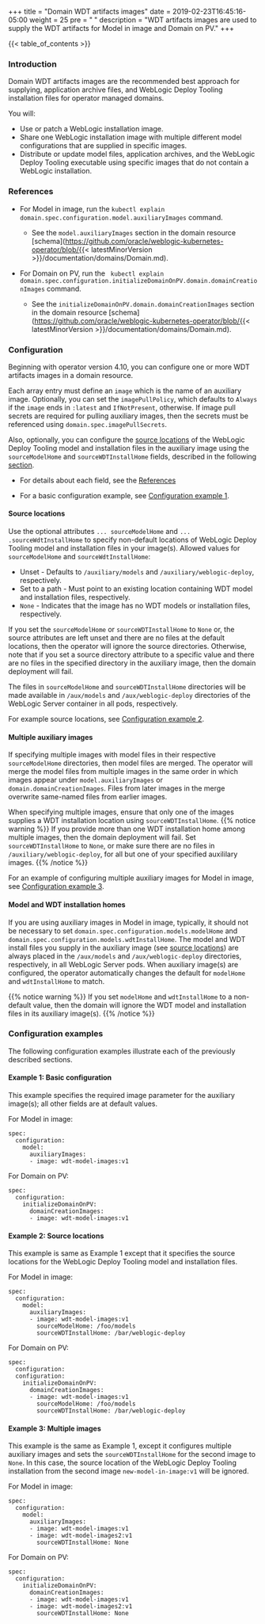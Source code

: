 +++
title = "Domain WDT artifacts images"
date = 2019-02-23T16:45:16-05:00
weight = 25
pre = "<b> </b>"
description = "WDT artifacts images are used to supply the WDT artifacts for Model in image and Domain on PV."
+++

{{< table_of_contents >}}

### Introduction

Domain WDT artifacts images are the recommended best approach for supplying,
application archive files, and WebLogic Deploy Tooling installation files for operator managed domains.

You will:
- Use or patch a WebLogic installation image.
- Share one WebLogic installation image with multiple different model
  configurations that are supplied in specific images.
- Distribute or update model files, application archives, and the
  WebLogic Deploy Tooling executable using specific images
  that do not contain a WebLogic installation.


### References

- For Model in image, run the `kubectl explain domain.spec.configuration.model.auxiliaryImages` command.

  - See the `model.auxiliaryImages` section
    in the domain resource
    [schema](https://github.com/oracle/weblogic-kubernetes-operator/blob/{{< latestMinorVersion >}}/documentation/domains/Domain.md).

- For Domain on PV, run the ` kubectl explain domain.spec.configuration.initializeDomainOnPV.domain.domainCreationImages` command.

  - See the `initializeDomainOnPV.domain.domainCreationImages` section
    in the domain resource
    [schema](https://github.com/oracle/weblogic-kubernetes-operator/blob/{{< latestMinorVersion >}}/documentation/domains/Domain.md).

### Configuration

Beginning with operator version 4.10, you can configure one or more WDT artifacts images in a domain resource.

Each array entry must define an `image` which is the name of an auxiliary image.
Optionally, you can set the `imagePullPolicy`,
which defaults to `Always` if the `image` ends in `:latest` and `IfNotPresent`,
otherwise.
If image pull secrets are required for pulling auxiliary images, then the secrets must be referenced using `domain.spec.imagePullSecrets`.

Also, optionally, you can configure the [source locations](#source-locations) of the WebLogic Deploy Tooling model
and installation files in the auxiliary image using the `sourceModelHome` and `sourceWDTInstallHome` fields, described in the following
[section](#source-locations).  

- For details about each field, see the [References](#references)

- For a basic configuration example, see [Configuration example 1](#example-1-basic-configuration).

#### Source locations

Use the optional attributes `... sourceModelHome` and
`... .sourceWdtInstallHome` to specify non-default locations of
WebLogic Deploy Tooling model and installation files in your image(s).
Allowed values for `sourceModelHome` and `sourceWdtInstallHome`:
- Unset - Defaults to `/auxiliary/models` and `/auxiliary/weblogic-deploy`, respectively.
- Set to a path - Must point to an existing location containing WDT model and installation files, respectively.
- `None` - Indicates that the image has no WDT models or installation files, respectively.

If you set the `sourceModelHome` or `sourceWDTInstallHome` to `None` or,
the source attributes are left unset and there are no files at the default locations,
then the operator will ignore the source directories. Otherwise,
note that if you set a source directory attribute to a specific value
and there are no files in the specified directory in the auxiliary image,
then the domain deployment will fail.

The files in `sourceModelHome` and `sourceWDTInstallHome` directories will be made available in `/aux/models`
and `/aux/weblogic-deploy` directories of the WebLogic Server container in all pods, respectively.

For example source locations, see [Configuration example 2](#example-2-source-locations).

#### Multiple auxiliary images

If specifying multiple images with model files in their respective `sourceModelHome`
directories, then model files are merged.
The operator will merge the model files from multiple images in the same order in which images appear under `model.auxiliaryImages` or `domain.domainCreationImages`.
Files from later images in the merge overwrite same-named files from earlier images.

When specifying multiple images, ensure that only one of the images supplies a WDT installation location using
`sourceWDTInstallHome`.
{{% notice warning %}}
If you provide more than one WDT installation home among multiple images,
then the domain deployment will fail.
Set `sourceWDTInstallHome` to `None`, or make sure there are no files in `/auxiliary/weblogic-deploy`,
for all but one of your specified auxililary images.
{{% /notice %}}

For an example of configuring multiple auxiliary images for Model in image, see [Configuration example 3](#example-3-multiple-images).

#### Model and WDT installation homes

If you are using auxiliary images in Model in image, typically, it should not be necessary to set `domain.spec.configuration.models.modelHome` and
`domain.spec.configuration.models.wdtInstallHome`. The model and WDT install files you supply in the auxiliary image
(see [source locations](#source-locations)) are always placed in the `/aux/models` and `/aux/weblogic-deploy` directories,
respectively, in all WebLogic Server pods. When auxiliary image(s) are configured, the operator automatically changes
the default for `modelHome` and `wdtInstallHome` to match.

{{% notice warning %}}
If you set `modelHome` and `wdtInstallHome` to a non-default value,
then the domain will ignore the WDT model and installation files in its auxiliary image(s).
{{% /notice %}}

### Configuration examples

The following configuration examples illustrate each of the previously described sections.

#### Example 1: Basic configuration

This example specifies the required image parameter for the auxiliary image(s); all other fields are at default values.

For Model in image:
```
spec:
  configuration:
    model:
      auxiliaryImages:
      - image: wdt-model-images:v1
```

For Domain on PV:
```
spec:
  configuration:
    initializeDomainOnPV:
      domainCreationImages:
      - image: wdt-model-images:v1
```

#### Example 2: Source locations

This example is same as Example 1 except that it specifies the source locations for the WebLogic Deploy Tooling model and installation files.

For Model in image:
```
spec:
  configuration:
    model:
      auxiliaryImages:
      - image: wdt-model-images:v1
        sourceModelHome: /foo/models
        sourceWDTInstallHome: /bar/weblogic-deploy
```

For Domain on PV:
```
spec:
  configuration:
  configuration:
    initializeDomainOnPV:
      domainCreationImages:
      - image: wdt-model-images:v1
        sourceModelHome: /foo/models
        sourceWDTInstallHome: /bar/weblogic-deploy
```

#### Example 3: Multiple images

This example is the same as Example 1, except it configures multiple auxiliary images and sets the `sourceWDTInstallHome`
for the second image to `None`.
In this case, the source location of the WebLogic Deploy Tooling installation from the second image `new-model-in-image:v1` will be ignored.

For Model in image:
```
spec:
  configuration:
    model:
      auxiliaryImages:
      - image: wdt-model-images:v1
      - image: wdt-model-images2:v1
        sourceWDTInstallHome: None
```

For Domain on PV:
```
spec:
  configuration:
    initializeDomainOnPV:
      domainCreationImages:
      - image: wdt-model-images:v1
      - image: wdt-model-images2:v1
        sourceWDTInstallHome: None
```


